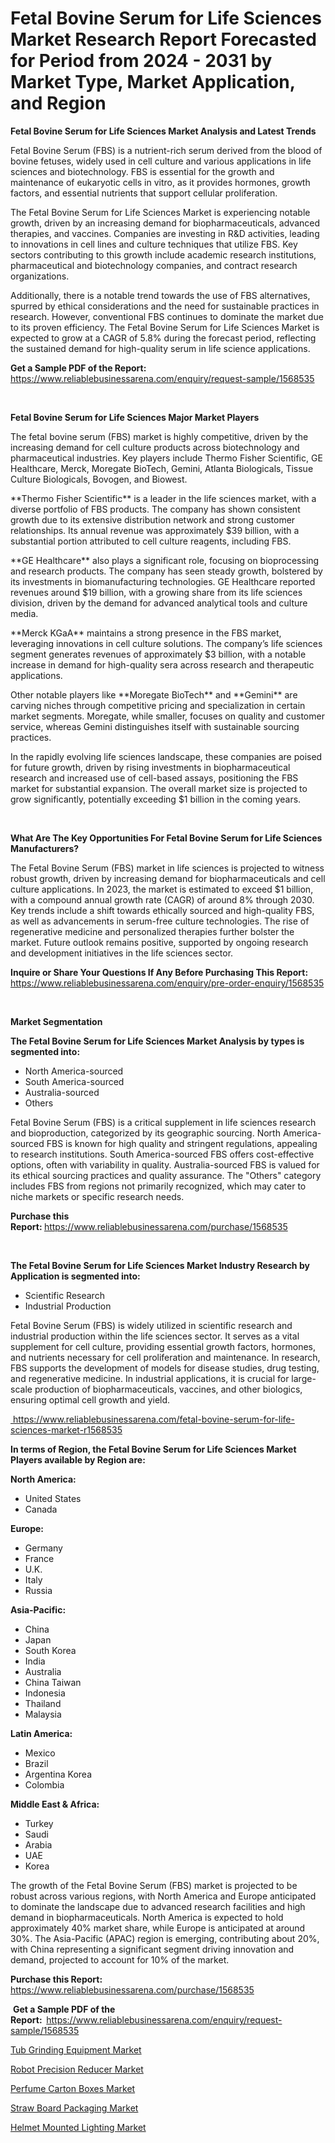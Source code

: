 <p><h1>Fetal Bovine Serum for Life Sciences Market Research Report Forecasted for Period from 2024 -  2031 by Market Type, Market Application, and Region</h1></p><p><strong>Fetal Bovine Serum for Life Sciences Market Analysis and Latest Trends</strong></p>
<p><p>Fetal Bovine Serum (FBS) is a nutrient-rich serum derived from the blood of bovine fetuses, widely used in cell culture and various applications in life sciences and biotechnology. FBS is essential for the growth and maintenance of eukaryotic cells in vitro, as it provides hormones, growth factors, and essential nutrients that support cellular proliferation. </p><p>The Fetal Bovine Serum for Life Sciences Market is experiencing notable growth, driven by an increasing demand for biopharmaceuticals, advanced therapies, and vaccines. Companies are investing in R&D activities, leading to innovations in cell lines and culture techniques that utilize FBS. Key sectors contributing to this growth include academic research institutions, pharmaceutical and biotechnology companies, and contract research organizations. </p><p>Additionally, there is a notable trend towards the use of FBS alternatives, spurred by ethical considerations and the need for sustainable practices in research. However, conventional FBS continues to dominate the market due to its proven efficiency. The Fetal Bovine Serum for Life Sciences Market is expected to grow at a CAGR of 5.8% during the forecast period, reflecting the sustained demand for high-quality serum in life science applications.</p></p>
<p><strong>Get a Sample PDF of the Report:&nbsp;</strong> <a href="https://www.reliablebusinessarena.com/enquiry/request-sample/1568535?utm_campaign=1551&utm_medium=2&utm_source=Github&utm_content=ia&utm_term=14102024&utm_id=fetal-bovine-serum-for-life-sciences">https://www.reliablebusinessarena.com/enquiry/request-sample/1568535</a></p>
<p>&nbsp;</p>
<p><strong>Fetal Bovine Serum for Life Sciences Major Market Players</strong></p>
<p><p>The fetal bovine serum (FBS) market is highly competitive, driven by the increasing demand for cell culture products across biotechnology and pharmaceutical industries. Key players include Thermo Fisher Scientific, GE Healthcare, Merck, Moregate BioTech, Gemini, Atlanta Biologicals, Tissue Culture Biologicals, Bovogen, and Biowest.</p><p>**Thermo Fisher Scientific** is a leader in the life sciences market, with a diverse portfolio of FBS products. The company has shown consistent growth due to its extensive distribution network and strong customer relationships. Its annual revenue was approximately $39 billion, with a substantial portion attributed to cell culture reagents, including FBS.</p><p>**GE Healthcare** also plays a significant role, focusing on bioprocessing and research products. The company has seen steady growth, bolstered by its investments in biomanufacturing technologies. GE Healthcare reported revenues around $19 billion, with a growing share from its life sciences division, driven by the demand for advanced analytical tools and culture media.</p><p>**Merck KGaA** maintains a strong presence in the FBS market, leveraging innovations in cell culture solutions. The company’s life sciences segment generates revenues of approximately $3 billion, with a notable increase in demand for high-quality sera across research and therapeutic applications.</p><p>Other notable players like **Moregate BioTech** and **Gemini** are carving niches through competitive pricing and specialization in certain market segments. Moregate, while smaller, focuses on quality and customer service, whereas Gemini distinguishes itself with sustainable sourcing practices.</p><p>In the rapidly evolving life sciences landscape, these companies are poised for future growth, driven by rising investments in biopharmaceutical research and increased use of cell-based assays, positioning the FBS market for substantial expansion. The overall market size is projected to grow significantly, potentially exceeding $1 billion in the coming years.</p></p>
<p>&nbsp;</p>
<p><strong>What Are The Key Opportunities For Fetal Bovine Serum for Life Sciences Manufacturers?</strong></p>
<p><p>The Fetal Bovine Serum (FBS) market in life sciences is projected to witness robust growth, driven by increasing demand for biopharmaceuticals and cell culture applications. In 2023, the market is estimated to exceed $1 billion, with a compound annual growth rate (CAGR) of around 8% through 2030. Key trends include a shift towards ethically sourced and high-quality FBS, as well as advancements in serum-free culture technologies. The rise of regenerative medicine and personalized therapies further bolster the market. Future outlook remains positive, supported by ongoing research and development initiatives in the life sciences sector.</p></p>
<p><strong>Inquire or Share Your Questions If Any Before Purchasing This Report:</strong> <a href="https://www.reliablebusinessarena.com/enquiry/pre-order-enquiry/1568535?utm_campaign=1551&utm_medium=2&utm_source=Github&utm_content=ia&utm_term=14102024&utm_id=fetal-bovine-serum-for-life-sciences">https://www.reliablebusinessarena.com/enquiry/pre-order-enquiry/1568535</a></p>
<p>&nbsp;</p>
<p><strong>Market Segmentation</strong></p>
<p><strong>The Fetal Bovine Serum for Life Sciences Market Analysis by types is segmented into:</strong></p>
<p><ul><li>North America-sourced</li><li>South America-sourced</li><li>Australia-sourced</li><li>Others</li></ul></p>
<p><p>Fetal Bovine Serum (FBS) is a critical supplement in life sciences research and bioproduction, categorized by its geographic sourcing. North America-sourced FBS is known for high quality and stringent regulations, appealing to research institutions. South America-sourced FBS offers cost-effective options, often with variability in quality. Australia-sourced FBS is valued for its ethical sourcing practices and quality assurance. The "Others" category includes FBS from regions not primarily recognized, which may cater to niche markets or specific research needs.</p></p>
<p><strong>Purchase this Report:&nbsp;</strong><a href="https://www.reliablebusinessarena.com/purchase/1568535?utm_campaign=1551&utm_medium=2&utm_source=Github&utm_content=ia&utm_term=14102024&utm_id=fetal-bovine-serum-for-life-sciences">https://www.reliablebusinessarena.com/purchase/1568535</a></p>
<p>&nbsp;</p>
<p><strong>The Fetal Bovine Serum for Life Sciences Market Industry Research by Application is segmented into:</strong></p>
<p><ul><li>Scientific Research</li><li>Industrial Production</li></ul></p>
<p><p>Fetal Bovine Serum (FBS) is widely utilized in scientific research and industrial production within the life sciences sector. It serves as a vital supplement for cell culture, providing essential growth factors, hormones, and nutrients necessary for cell proliferation and maintenance. In research, FBS supports the development of models for disease studies, drug testing, and regenerative medicine. In industrial applications, it is crucial for large-scale production of biopharmaceuticals, vaccines, and other biologics, ensuring optimal cell growth and yield.</p></p>
<p><a href="https://www.reliablebusinessarena.com/fetal-bovine-serum-for-life-sciences-market-r1568535?utm_campaign=1551&utm_medium=2&utm_source=Github&utm_content=ia&utm_term=14102024&utm_id=fetal-bovine-serum-for-life-sciences">&nbsp;https://www.reliablebusinessarena.com/fetal-bovine-serum-for-life-sciences-market-r1568535</a></p>
<p><strong>In terms of Region, the Fetal Bovine Serum for Life Sciences Market Players available by Region are:</strong></p>
<p>
    <p> <strong> North America: </strong>
        <ul>
            <li>United States</li>
            <li>Canada</li>
        </ul>
        </p> 
    <p> <strong> Europe: </strong>
        <ul>
            <li>Germany</li>
            <li>France</li>
            <li>U.K.</li>
            <li>Italy</li>
            <li>Russia</li>
        </ul>
        </p> 
    <p> <strong> Asia-Pacific: </strong>
        <ul>
            <li>China</li>
            <li>Japan</li>
            <li>South Korea</li>
            <li>India</li>
            <li>Australia</li>
            <li>China Taiwan</li>
            <li>Indonesia</li>
            <li>Thailand</li>
            <li>Malaysia</li>
        </ul>
        </p> 
    <p> <strong> Latin America: </strong>
        <ul>
            <li>Mexico</li>
            <li>Brazil</li>
            <li>Argentina Korea</li>
            <li>Colombia</li>
        </ul>
        </p> 
    <p> <strong> Middle East & Africa: </strong>
        <ul>
            <li>Turkey</li>
            <li>Saudi</li>
            <li>Arabia</li>
            <li>UAE</li>
            <li>Korea</li>
        </ul>
    </p>
    </p>
<p><p>The growth of the Fetal Bovine Serum (FBS) market is projected to be robust across various regions, with North America and Europe anticipated to dominate the landscape due to advanced research facilities and high demand in biopharmaceuticals. North America is expected to hold approximately 40% market share, while Europe is anticipated at around 30%. The Asia-Pacific (APAC) region is emerging, contributing about 20%, with China representing a significant segment driving innovation and demand, projected to account for 10% of the market.</p></p>
<p><strong>Purchase this Report: </strong><a href="https://www.reliablebusinessarena.com/purchase/1568535?utm_campaign=1551&utm_medium=2&utm_source=Github&utm_content=ia&utm_term=14102024&utm_id=fetal-bovine-serum-for-life-sciences">https://www.reliablebusinessarena.com/purchase/1568535</a></p>
<p>&nbsp;<strong>Get a Sample PDF of the Report:&nbsp;&nbsp;</strong><a href="https://www.reliablebusinessarena.com/enquiry/request-sample/1568535?utm_campaign=1551&utm_medium=2&utm_source=Github&utm_content=ia&utm_term=14102024&utm_id=fetal-bovine-serum-for-life-sciences">https://www.reliablebusinessarena.com/enquiry/request-sample/1568535</a></p>
<p><strong></strong></p>
<p><p><a href="https://www.linkedin.com/pulse/global-tub-grinding-equipment-market-focus-application-end-use-xwvmc?trk=public_post_embed_feed-article-content&utm_campaign=1551&utm_medium=2&utm_source=Github&utm_content=ia&utm_term=14102024&utm_id=fetal-bovine-serum-for-life-sciences">Tub Grinding Equipment Market</a></p><p><a href="https://www.linkedin.com/pulse/market-dynamics-future-trends-global-robot-precision-ac42c?trk=public_post_embed_feed-article-content&utm_campaign=1551&utm_medium=2&utm_source=Github&utm_content=ia&utm_term=14102024&utm_id=fetal-bovine-serum-for-life-sciences">Robot Precision Reducer Market</a></p><p><a href="https://www.linkedin.com/pulse/global-perspectives-perfume-carton-boxes-market-trends-qnypc?trk=public_post_embed_feed-article-content&utm_campaign=1551&utm_medium=2&utm_source=Github&utm_content=ia&utm_term=14102024&utm_id=fetal-bovine-serum-for-life-sciences">Perfume Carton Boxes Market</a></p><p><a href="https://www.linkedin.com/pulse/straw-board-packaging-market-global-insights-sales-fvoec?trk=public_post_embed_feed-article-content&utm_campaign=1551&utm_medium=2&utm_source=Github&utm_content=ia&utm_term=14102024&utm_id=fetal-bovine-serum-for-life-sciences">Straw Board Packaging Market</a></p><p><a href="https://www.linkedin.com/pulse/consumer-behavior-shifts-helmet-mounted-lighting-market-demand-o1gic?trk=public_post_embed_feed-article-content&utm_campaign=1551&utm_medium=2&utm_source=Github&utm_content=ia&utm_term=14102024&utm_id=fetal-bovine-serum-for-life-sciences">Helmet Mounted Lighting Market</a></p></p>